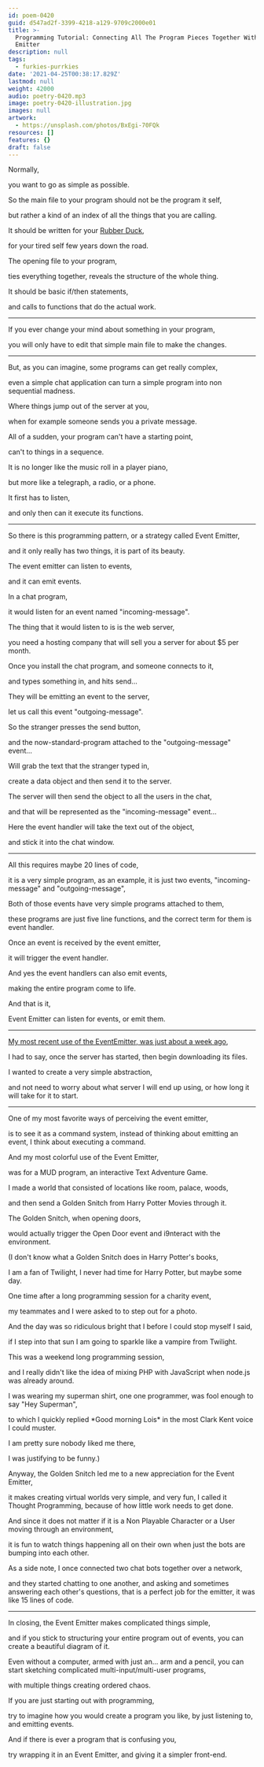 ```yaml
---
id: poem-0420
guid: d547ad2f-3399-4218-a129-9709c2000e01
title: >-
  Programming Tutorial: Connecting All The Program Pieces Together With An Event
  Emitter
description: null
tags:
  - furkies-purrkies
date: '2021-04-25T00:38:17.829Z'
lastmod: null
weight: 42000
audio: poetry-0420.mp3
image: poetry-0420-illustration.jpg
images: null
artwork:
  - https://unsplash.com/photos/BxEgi-70FQk
resources: []
features: {}
draft: false
---
```


Normally,

you want to go as simple as possible.

So the main file to your program should not be the program it self,

but rather a kind of an index of all the things that you are calling.

It should be written for your [Rubber Duck](https://www.youtube.com/watch?v=IHJd-vk5x7k),

for your tired self few years down the road.

The opening file to your program,

ties everything together, reveals the structure of the whole thing.

It should be basic if/then statements,

and calls to functions that do the actual work.

---

If you ever change your mind about something in your program,

you will only have to edit that simple main file to make the changes.

---

But, as you can imagine, some programs can get really complex,

even a simple chat application can turn a simple program into non sequential madness.

Where things jump out of the server at you,

when for example someone sends you a private message.

All of a sudden, your program can't have a starting point,

can't to things in a sequence.

It is no longer like the music roll in a player piano,

but more like a telegraph, a radio, or a phone.

It first has to listen,

and only then can it execute its functions.

---

So there is this programming pattern, or a strategy called Event Emitter,

and it only really has two things, it is part of its beauty.

The event emitter can listen to events,

and it can emit events.

In a chat program,

it would listen for an event named "incoming-message".

The thing that it would listen to is is the web server,

you need a hosting company that will sell you a server for about $5 per month.

Once you install the chat program, and someone connects to it,

and types something in, and hits send...

They will be emitting an event to the server,

let us call this event "outgoing-message".

So the stranger presses the send button,

and the now-standard-program attached to the "outgoing-message" event...

Will grab the text that the stranger typed in,

create a data object and then send it to the server.

The server will then send the object to all the users in the chat,

and that will be represented as the "incoming-message" event...

Here the event handler will take the text out of the object,

and stick it into the chat window.

---

All this requires maybe 20 lines of code,

it is a very simple program, as an example, it is just two events, "incoming-message" and "outgoing-message",

Both of those events have very simple programs attached to them,

these programs are just five line functions, and the correct term for them is event handler.

Once an event is received by the event emitter,

it will trigger the event handler.

And yes the event handlers can also emit events,

making the entire program come to life.

And that is it,

Event Emitter can listen for events, or emit them.

---

[My most recent use of the EventEmitter, was just about a week ago](https://github.com/catpea/bowel/blob/507c8e00eef06a7ba72a2d9105025e749cb94cbe/src/compiler/plugins/create-website/index.mjs#L28),

I had to say, once the server has started, then begin downloading its files.

I wanted to create a very simple abstraction,

and not need to worry about what server I will end up using, or how long it will take for it to start.

---

One of my most favorite ways of perceiving the event emitter,

is to see it as a command system, instead of thinking about emitting an event, I think about executing a command.

And my most colorful use of the Event Emitter,

was for a MUD program, an interactive Text Adventure Game.

I made a world that consisted of locations like room, palace, woods,

and then send a Golden Snitch from Harry Potter Movies through it.

The Golden Snitch, when opening doors,

would actually trigger the Open Door event and i9nteract with the environment.

(I don't know what a Golden Snitch does in Harry Potter's books,

I am a fan of Twilight, I never had time for Harry Potter, but maybe some day.

One time after a long programming session for a charity event,

my teammates and I were asked to to step out for a photo.

And the day was so ridiculous bright that I before I could stop myself I said,

if I step into that sun I am going to sparkle like a vampire from Twilight.

This was a weekend long programming session,

and I really didn't like the idea of mixing PHP with JavaScript when node.js was already around.

I was wearing my superman shirt, one one programmer, was fool enough to say "Hey Superman",

to which I quickly replied \*Good morning Lois\* in the most Clark Kent voice I could muster.

I am pretty sure nobody liked me there,

I was justifying to be funny.)

Anyway, the Golden Snitch led me to a new appreciation for the Event Emitter,

it makes creating virtual worlds very simple, and very fun, I called it Thought Programming, because of how little work needs to get done.

And since it does not matter if it is a Non Playable Character or a User moving through an environment,

it is fun to watch things happening all on their own when just the bots are bumping into each other.

As a side note, I once connected two chat bots together over a network,

and they started chatting to one another, and asking and sometimes answering each other's questions, that is a perfect job for the emitter, it was like 15 lines of code.

---

In closing, the Event Emitter makes complicated things simple,

and if you stick to structuring your entire program out of events, you can create a beautiful diagram of it.

Even without a computer, armed with just an... arm and a pencil, you can start sketching complicated multi-input/multi-user programs,

with multiple things creating ordered chaos.

If you are just starting out with programming,

try to imagine how you would create a program you like, by just listening to, and emitting events.

And if there is ever a program that is confusing you,

try wrapping it in an Event Emitter, and giving it a simpler front-end.
